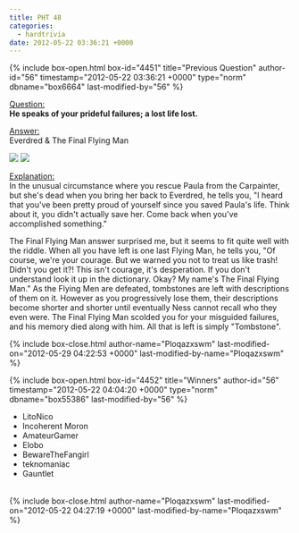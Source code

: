 ```yaml
---
title: PHT 48
categories:
  - hardtrivia
date: 2012-05-22 03:36:21 +0000
---
```

{% include box-open.html box-id="4451" title="Previous Question" author-id="56" timestamp="2012-05-22 03:36:21 +0000" type="norm" dbname="box6664" last-modified-by="56" %}
<P><U>Question:</U><BR/>
<B> He speaks of your prideful failures; a lost life lost.  </B></P>

<p><U>Answer:</U><BR/>
Everdred & The Final Flying Man</p>

<p><img src="http://starmen.net/mother2/images/game/EverdredT.png" />
<img src="http://starmen.net/mother2/images/game/FlyingManT.png" /></p>

<p><U>Explanation:</U><BR/>In the unusual circumstance where you rescue Paula from the Carpainter, but she's dead when you bring her back to Everdred, he tells you, "I heard that you've been pretty proud of yourself since you saved Paula's life. Think about it, you didn't actually save her. Come back when you've accomplished something."</p>

<p>The Final Flying Man answer surprised me, but it seems to fit quite well with the riddle. When all you have left is one last Flying Man, he tells you, "Of course, we're your courage. But we warned you not to treat us like trash! Didn't you get it?! This isn't courage, it's desperation. If you don't understand look it up in the dictionary. Okay? My name's The Final Flying Man." As the Flying Men are defeated, tombstones are left with descriptions of them on it. However as you progressively lose them, their descriptions become shorter and shorter until eventually Ness cannot recall who they even were. The Final Flying Man scolded you for your misguided failures, and his memory died along with him. All that is left is simply "Tombstone".</p>
{% include box-close.html author-name="Ploqazxswm" last-modified-on="2012-05-29 04:22:53 +0000" last-modified-by-name="Ploqazxswm" %}

{% include box-open.html box-id="4452" title="Winners" author-id="56" timestamp="2012-05-22 04:04:20 +0000" type="norm" dbname="box55386" last-modified-by="56" %}
<TABLE WIDTH="100%" CELLSPACING="0" CELLPADDING="0" BORDER="0">
<TR>
<UL>
<LI>LitoNico</LI>
<LI>Incoherent Moron</LI>
<LI>AmateurGamer</LI>
<LI>Elobo</LI>
<LI>BewareTheFangirl</LI>
<LI>teknomaniac</LI>
<LI>Gauntlet</LI>
</UL>
   </TR>
</TABLE>
{% include box-close.html author-name="Ploqazxswm" last-modified-on="2012-05-22 04:27:19 +0000" last-modified-by-name="Ploqazxswm" %}
